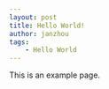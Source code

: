 ```yaml
---
layout: post
title: Hello World!
author: janzhou
tags:
    - Hello World
---
```


This is an example page.